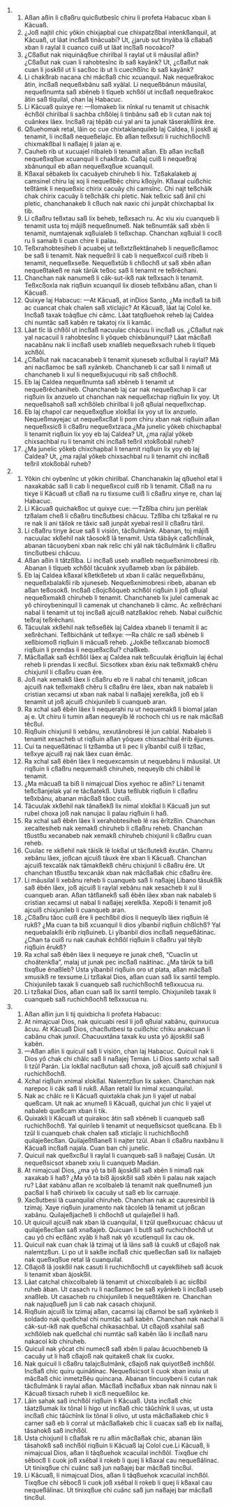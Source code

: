 <ol>
  <li>
    <ol>
      <li>Aßan aßin li cßaßru quicßutbesîc chiru li profeta Habacuc xban li Kâcuaß.</li>
      <li>¿Joß najtil chic yôkin chixjapbal cue chixpatzßbal intenkßanquil, at Kâcuaß, ut lâat incßaß tinâcuabi? Ut, ¿jarub sut tinyâba lâ cßabaß xban li raylal li cuanco cuiß ut lâat incßaß nocoâcol?</li>
      <li>¿Cßaßut nak niquinâqßue chirilbal li raylal ut li mâusilal aßin? ¿Cßaßut nak cuan li rahobtesînc ib saß kayânk? Ut, ¿cßaßut nak cuan li joskßil ut li sacßoc ib ut li cuechßînc ib saß kayânk?</li>
      <li>Li chakßrab nacana chi mâcßaß chic xcuanquil. Nak nequeßrakoc âtin, incßaß nequeßxbânu saß xyâlal. Li nequeßbânun mâusilal, nequeßnumta saß xbêneb li tîqueb xchßôl ut incßaß nequeßrakoc âtin saß tîquilal, chan laj Habacuc.</li>
      <li>Li Kâcuaß quixye re: —Ilomakeb lix nînkal ru tenamit ut chisachk êchßôl chirilbal li sachba chßôlej li tinbânu saß eb li cutan nak toj cuânkex lâex. Incßaß raj têpâb cui yal ani ta junak tâserakßînk êre.</li>
      <li>Qßuehomak retal, lâin oc cue chixtaklanquileb laj Caldea, li joskß aj tenamit, li incßaß nequeßelajic. Eb aßan teßxsuti li ruchichßochß chixmakßbal li naßajej li jalan aj e.</li>
      <li>Cauheb rib ut xucuajel rilbaleb li tenamit aßan. Eb aßan incßaß nequeßxqßue xcuanquil li chakßrab. Caßaj cuiß li nequeßraj xbânunquil eb aßan nequeßxqßue xcuanquil.</li>
      <li>Kßaxal sêbakeb lix cacuâyeb chiruheb li hix. Tzßakalakeb aj camsinel chiru laj xoj li nequeßbêc chiru kßojyîn. Kßaxal cuißchic teßtâmk li nequeßxic chirix cacuây chi camsînc. Chi najt teßchâlk chak chirix cacuây li teßchâlk chi pletic. Nak teßxic saß ânil chi pletic, chanchanakeb li cßuch nak naxic chi junpât chixchapbal lix tib.</li>
      <li>Li cßaßru teßxtau saß lix beheb, teßxsach ru. Ac xiu xiu cuanqueb li tenamit usta toj mâjiß nequeßnumeß. Nak teßnumtâk saß xbên li tenamit, numtajenak xqßuialeb li teßxchap. Chanchan xqßuial li cocß ru li samaib li cuan chire li palau.</li>
      <li>Teßxrahobtesiheb li acuabej ut teßxtzßektânaheb li nequeßcßamoc be saß li tenamit. Nak nequeßril li cab li nequeßxcol cuiß ribeb li tenamit, nequeßxseße. Nequeßxtûb li chßochß ut saß xbên aßan nequeßtakeß re nak târûk teßoc saß li tenamit re teßrêchani.</li>
      <li>Chanchan nak nanumeß li câk-sut-ikß nak teßxsach li tenamit. Teßxcßoxla nak riqßuin xcuanquil lix dioseb teßxbânu aßan, chan li Kâcuaß.</li>
      <li>Quixye laj Habacuc: —At Kâcuaß, at inDios Santo, ¿Ma incßaß ta biß ac cuancat chak chalen saß xticlajic? At Kâcuaß, lâat laj Colol ke. Incßaß taxak toâqßue chi câmc. Lâat tatqßuehok reheb laj Caldea chi numtâc saß kabên re takatoj rix li kamâc.</li>
      <li>Lâat tîc lâ chßôl ut incßaß nacuulac châcuu li incßaß us. ¿Cßaßut nak yal nacacuil li rahobtesînc li yôqueb chixbânunquil? Lâat mâcßaß nacabânu nak li incßaß useb xnaßleb nequeßxsach ruheb li tîqueb xchßôl.</li>
      <li>¿Cßaßut nak nacacanabeb li tenamit xjuneseb xcßulbal li raylal? Mâ ani nacßamoc be saß xyânkeb. Chanchaneb li car saß li nimaß ut chanchaneb li xul li nequeßxjucuqui rib saß chßochß.</li>
      <li>Eb laj Caldea nequeßnumta saß xbêneb li tenamit ut nequeßrêchaniheb. Chanchaneb laj car nak nequeßxchap li car riqßuin lix anzuelo ut chanchan nak nequeßxchap riqßuin lix yoy. Ut nequeßsahoß saß xchßôleb chirilbal li joß qßuial nequeßxchap.</li>
      <li>Eb laj chapol car nequeßxqßue xlokßal lix yoy ut lix anzuelo. Nequeßmayejac ut nequeßxcßat li pom chiru xban nak riqßuin aßan nequeßxsicß li cßaßru nequeßxtzaca.¿Ma junelic yôkeb chixchapbal li tenamit riqßuin lix yoy eb laj Caldea? Ut, ¿ma rajlal yôkeb chixsachbal ru li tenamit chi incßaß teßril xtokßobâl ruheb?</li>
      <li>¿Ma junelic yôkeb chixchapbal li tenamit riqßuin lix yoy eb laj Caldea? Ut, ¿ma rajlal yôkeb chixsachbal ru li tenamit chi incßaß teßril xtokßobâl ruheb?</li>
    </ol>
  </li>
  <li>
    <ol>
      <li>Yôkin chi oybenînc ut yôkin chirilbal. Chanchanakin laj qßuehol etal li naxakabâc saß li cab li nequeßxcol cuiß rib li tenamit. Cßaß na ru tixye li Kâcuaß ut cßaß na ru tixsume cuiß li cßaßru xinye re, chan laj Habacuc.</li>
      <li>Li Kâcuaß quichakßoc ut quixye cue: —Tzßîba chiru jun perêlak tzßalam cheß li cßaßru tincßutbesi châcuu. Tzßîba chi tzßakal re ru re nak li ani tâilok re tâxic saß junpât xyebal resil li cßaßru târil.</li>
      <li>Li cßaßru tinye âcue saß li visión, tâcßulmânk. Abanan, toj mâjiß nacuulac xkßehil nak tâosokß lâ tenamit. Usta tâbâyk caßchßinak, abanan tâcuoybeni xban nak relic chi yâl nak tâcßulmânk li cßaßru tincßutbesi châcuu.</li>
      <li>Aßan aßin li tâtzßîba. Li incßaß useb xnaßleb nequeßxnimobresi rib. Abanan li tîqueb xchßôl tâcuânk xyußameb xban lix pâbâleb.</li>
      <li>Eb laj Caldea kßaxal kßetkßeteb ut xban li calâc nequeßxbânu, nequeßxbalakßi rib xjuneseb. Nequeßxnimobresi ribeb, abanan eb aßan teßosokß. Incßaß cßojcßôqueb xchßôl riqßuin li joß qßuial nequeßxmakß chiruheb li tenamit. Chanchaneb lix julel camenak ac yô chiroybeninquil li camenak ut chanchaneb li câmc. Ac xeßrêchani nabal li tenamit ut toj incßaß ajcuiß natzßakloc reheb. Nabal cuißchic teßraj teßrêchani.</li>
      <li>Tâcuulak xkßehil nak teßseßêk laj Caldea xbaneb li tenamit li ac xeßrêchani. Teßbichânk ut teßxye: —Ra châlc re saß xbêneb li xeßbiomoß riqßuin li mâcuaß reheb. ¿Jokße teßxcanab biomocß riqßuin li prendas li nequeßxcßul? chaßkeb.</li>
      <li>Mâcßaßak saß êchßôl lâex aj Caldea nak teßcuulak êriqßuin laj êchal reheb li prendas li xecßul. Sicsotkex xban êxiu nak teßxmakß chêru chixjunil li cßaßru cuan êre.</li>
      <li>Joß nak xemakß lâex li cßaßru eb re li nabal chi tenamit, joßcan ajcuiß nak teßxmakß chêru li cßaßru êre lâex, xban nak nabaleb li cristian xecamsi ut xban nak nabal li naßajej xerelkßa, joß eb li tenamit ut joß ajcuiß chixjunileb li cuanqueb aran.</li>
      <li>Ra xchal saß êbên lâex li nequerahi ru ut nequemakß li biomal jalan aj e. Ut chiru li tumin aßan nequeyîb lê rochoch chi us re nak mâcßaß têcßul.</li>
      <li>Riqßuin chixjunil li xebânu, xexutânobresi lê jun cablal. Nabaleb li tenamit xesacheb ut riqßuin aßan yôquex chixsachbal êrib êjunes.</li>
      <li>Cui ta nequeßâtinac li tzßamba ut li pec li yîbanbil cuiß li tzßac, teßxye ajcuiß raj nak lâex cuan êmâc.</li>
      <li>Ra xchal saß êbên lâex li nequexcamsin ut nequebânu li mâusilal. Ut riqßuin li cßaßru nequemakß chiruheb, nequeyîb chi châbil lê tenamit.</li>
      <li>¿Ma mâcuaß ta biß li nimajcual Dios xyehoc re aßin? Li tenamit teßcßanjelak yal re tâcßatekß. Usta teßlubk riqßuin li cßaßru teßxbânu, abanan mâcßaß tâoc cuiß.</li>
      <li>Tâcuulak xkßehil nak tânaßekß lix nimal xlokßal li Kâcuaß jun sut rubel choxa joß nak nanujac li palau riqßuin li haß.</li>
      <li>Ra xchal saß êbên lâex li xerahobtesiheb lê ras êrîtzßin. Chanchan xecaltesiheb nak xemakß chiruheb li cßaßru reheb. Chanchan tßustßu xecanabeb nak xemakß chiruheb chixjunil li cßaßru cuan reheb.</li>
      <li>Cuulac re xkßehil nak tâisîk lê lokßal ut tâcßutekß êxutân. Chanru xebânu lâex, joßcan ajcuiß tâuxk êre xban li Kâcuaß. Chanchan ajcuiß texcalâk nak tâmakßekß chêru chixjunil li cßaßru êre. Ut chanchan tßustßu texcanâk xban nak mâcßaßak chic cßaßru êre.</li>
      <li>Li mâusilal li xebânu reheb li cuanqueb saß li naßajej Líbano tâsukßîk saß êbên lâex, joß ajcuiß li raylal xebânu nak xesacheb li xul li cuanqueb aran. Aßan tâtßanekß saß êbên lâex xban nak nabaleb li cristian xecamsi ut nabal li naßajej xerelkßa. Xepoßi li tenamit joß ajcuiß chixjunileb li cuanqueb aran.</li>
      <li>¿Cßaßru tâoc cuiß êre li pechßbil dios li nequeyîb lâex riqßuin lê rukß? ¿Ma cuan ta biß xcuanquil li dios yîbanbil riqßuin chßîchß? Yal nequebalakßi êrib riqßuineb. Li yîbanbil dios incßaß nequeßâtinac. ¿Chan ta cuiß ru nak cauhak êchßôl riqßuin li cßaßru yal têyîb riqßuin êrukß?</li>
      <li>Ra xchal saß êbên lâex li nequeye re junak cheß, “Cuaclin ut choâtenkßa”, malaj ut junak pec incßaß naâtinac. ¿Ma târûk ta biß tixqßue ênaßleb? Usta yîbanbil riqßuin oro ut plata, aßan mâcßaß xmusikß re texsume.Li tzßakal Dios, aßan cuan saß lix santil templo. Chixjunileb taxak li cuanqueb saß ruchichßochß teßxxucua ru.</li>
      <li>Li tzßakal Dios, aßan cuan saß lix santil templo. Chixjunileb taxak li cuanqueb saß ruchichßochß teßxxucua ru.</li>
    </ol>
  </li>
  <li>
    <ol>
      <li>Aßan aßin jun li tij quixbicha li profeta Habacuc:</li>
      <li>At nimajcual Dios, nak quicuabi resil li joß qßuial xabânu, quinxucua âcuu. At Kâcuaß Dios, chacßutbesi ta cuißchic chiku anakcuan li cabânu chak junxil. Chacuuxtâna taxak ku usta yô âjoskßil saß kabên.</li>
      <li>—Aßan aßin li quicuil saß li visión, chan laj Habacuc. Quicuil nak li Dios yô chak chi châlc saß li naßajej Temán. Li Dios santo xchal saß li tzûl Parán. Lix lokßal nacßutun saß choxa, joß ajcuiß saß chixjunil li ruchichßochß.</li>
      <li>Xchal riqßuin xnimal xlokßal. Nalemtzßun lix saken. Chanchan nak narepoc li câk saß li rukß. Aßan retalil lix nimal xcuanquilal.</li>
      <li>Nak ac châlc re li Kâcuaß quixtakla chak jun li yajel ut nabal queßcam. Ut nak ac xnumeß li Kâcuaß, quichal jun chic li yajel ut nabaleb queßcam xban li tik.</li>
      <li>Quixakli li Kâcuaß ut quirakoc âtin saß xbêneb li cuanqueb saß ruchichßochß. Yal quirileb li tenamit ut nequeßsicsot queßcana. Eb li tzûl li cuanqueb chak chalen saß xticlajic li ruchichßochß quilajeßecßan. Quilajeßtßaneß li najter tzûl. Aban li cßaßru naxbânu li Kâcuaß incßaß najala. Cuan ban chi junelic.</li>
      <li>Quicuil nak queßxcßul li raylal li cuanqueb saß li naßajej Cusán. Ut nequeßsicsot xbaneb xxiu li cuanqueb Madián.</li>
      <li>At nimajcual Dios, ¿ma yô ta biß âjoskßil saß xbên li nimaß nak xaxakab li haß? ¿Ma yô ta biß âjoskßil saß xbên li palau nak xajach ru? Lâat xabânu aßan re xcolbaleb lâ tenamit nak queßnumeß jun pacßal li haß chirixeb lix cacuây ut saß eb lix carruaje.</li>
      <li>Xacßutbesi lâ cuanquilal chiruheb. Chanchan nak ac cauresinbil lâ tzimaj. Xaye riqßuin juramento nak tâcoleb lâ tenamit ut joßcan xabânu. Quilajeßjacheß li chßochß ut quilajeßel li haß.</li>
      <li>Ut quicuil ajcuiß nak xban lâ cuanquilal, li tzûl queßxucuac châcuu ut quilajeßecßan saß xnaßajeb. Quicuan li butß saß ruchichßochß ut cau yô chi ecßânc xyâb li haß nak yô xcutlenquil lix cau ok.</li>
      <li>Quicuil nak cuan chak lâ tzimaj ut lâ lâns saß lâ cuukß ut cßajoß nak nalemtzßun. Li po ut li sakße incßaß chic queßecßan saß lix naßajeb nak queßxqßue retal lâ cuanquilal.</li>
      <li>Cßajoß lâ joskßil nak casuti li ruchichßochß ut cayekßiheb saß âcuok li tenamit xban âjoskßil.</li>
      <li>Lâat catchal chixcolbaleb lâ tenamit ut chixcolbaleb li ac sicßbil ruheb âban. Ut casach ru li nacßamoc be saß xyânkeb li incßaß useb xnaßleb. Ut casacheb ru chixjunileb li nequeßtâken re. Chanchan nak najuqßueß jun li cab nak casach chixjunil.</li>
      <li>Riqßuin ajcuiß lix tzimaj aßan, cacamsi laj cßamol be saß xyânkeb li soldado nak queßchal chi numtâc saß kabên. Chanchan nak nachal li câk-sut-ikß nak queßchal chikasachbal. Ut cßajoß xsahilal saß xchßôleb nak queßchal chi numtâc saß kabên lâo li incßaß naru nakacol kib chiruheb.</li>
      <li>Quicuil nak yôcat chi numecß saß xbên li palau âcuochbeneb lâ cacuây ut li haß cßajoß nak quitakeß chak lix cuokx.</li>
      <li>Nak quicuil li cßaßru talajcßulmânk, cßajoß nak quiyotßeß inchßôl. Incßaß chic quiru quinâtinac. Nequeßsicsot li cuok xban inxiu ut mâcßaß chic inmetzßêu quincana. Abanan tincuoybeni li cutan nak tâcßulmânk li raylal aßan. Mâcßaß incßaßux xban nak ninnau nak li Kâcuaß tixsach ruheb li xicß nequeßiloc ke.</li>
      <li>Lâin sahak saß inchßôl riqßuin li Kâcuaß. Usta incßaß chic tâatzßumak lix tônal li higo ut incßaß chic tâûchînk li uvas, ut usta incßaß chic tâûchînk lix tônal li olivo, ut usta mâcßaßakeb chic li carner saß eb li corral ut mâcßaßakeb chic li cuacax saß eb lix naßaj, tâsahokß saß inchßôl.</li>
      <li>Usta chixjunil li cßaßak re ru aßin mâcßaßak chic, abanan lâin tâsahokß saß inchßôl riqßuin li Kâcuaß laj Colol cue.Li Kâcuaß, li nimajcual Dios, aßan li tâqßuehok xcacuilal inchßôl. Tixqßue chi sêbocß li cuok joß xsêbal li rokeb li quej li kßaxal cau nequeßâlinac. Ut tinixqßue chi cuânc saß jun naßajej bar mâcßaß tincßul.</li>
      <li>Li Kâcuaß, li nimajcual Dios, aßan li tâqßuehok xcacuilal inchßôl. Tixqßue chi sêbocß li cuok joß xsêbal li rokeb li quej li kßaxal cau nequeßâlinac. Ut tinixqßue chi cuânc saß jun naßajej bar mâcßaß tincßul.</li>
    </ol>
  </li>
</ol>